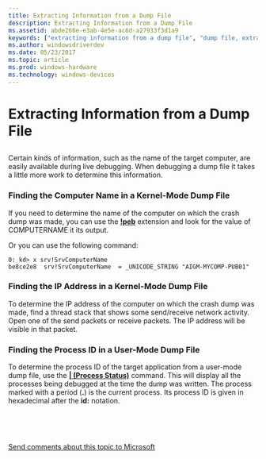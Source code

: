 ```yaml
---
title: Extracting Information from a Dump File
description: Extracting Information from a Dump File
ms.assetid: abde266e-e3ab-4e5e-ac6d-a27933f3d1a9
keywords: ["extracting information from a dump file", "dump file, extracting various information", "machine name (determining from a dump file)", "computer name (determining from a dump file)", "IP address (determining from a dump file)"]
ms.author: windowsdriverdev
ms.date: 05/23/2017
ms.topic: article
ms.prod: windows-hardware
ms.technology: windows-devices
---
```


# Extracting Information from a Dump File


## <span id="ddk_extracting_information_from_a_dump_file_dbg"></span><span id="DDK_EXTRACTING_INFORMATION_FROM_A_DUMP_FILE_DBG"></span>


Certain kinds of information, such as the name of the target computer, are easily available during live debugging. When debugging a dump file it takes a little more work to determine this information.

### <span id="finding_the_computer_name_in_a_kernel_mode_dump_file"></span><span id="FINDING_THE_COMPUTER_NAME_IN_A_KERNEL_MODE_DUMP_FILE"></span>Finding the Computer Name in a Kernel-Mode Dump File

If you need to determine the name of the computer on which the crash dump was made, you can use the [**!peb**](-peb.md) extension and look for the value of COMPUTERNAME it its output.

Or you can use the following command:

```
0: kd> x srv!SrvComputerName
be8ce2e8  srv!SrvComputerName  = _UNICODE_STRING "AIGM-MYCOMP-PUB01"
```

### <span id="finding_the_ip_address_in_a_kernel_mode_dump_file"></span><span id="FINDING_THE_IP_ADDRESS_IN_A_KERNEL_MODE_DUMP_FILE"></span>Finding the IP Address in a Kernel-Mode Dump File

To determine the IP address of the computer on which the crash dump was made, find a thread stack that shows some send/receive network activity. Open one of the send packets or receive packets. The IP address will be visible in that packet.

### <span id="finding_the_process_id_in_a_user_mode_dump_file"></span><span id="FINDING_THE_PROCESS_ID_IN_A_USER_MODE_DUMP_FILE"></span>Finding the Process ID in a User-Mode Dump File

To determine the process ID of the target application from a user-mode dump file, use the [**| (Process Status)**](---process-status-.md) command. This will display all the processes being debugged at the time the dump was written. The process marked with a period (**.**) is the current process. Its process ID is given in hexadecimal after the **id:** notation.

 

 

[Send comments about this topic to Microsoft](mailto:wsddocfb@microsoft.com?subject=Documentation%20feedback%20[debugger\debugger]:%20Extracting%20Information%20from%20a%20Dump%20File%20%20RELEASE:%20%285/15/2017%29&body=%0A%0APRIVACY%20STATEMENT%0A%0AWe%20use%20your%20feedback%20to%20improve%20the%20documentation.%20We%20don't%20use%20your%20email%20address%20for%20any%20other%20purpose,%20and%20we'll%20remove%20your%20email%20address%20from%20our%20system%20after%20the%20issue%20that%20you're%20reporting%20is%20fixed.%20While%20we're%20working%20to%20fix%20this%20issue,%20we%20might%20send%20you%20an%20email%20message%20to%20ask%20for%20more%20info.%20Later,%20we%20might%20also%20send%20you%20an%20email%20message%20to%20let%20you%20know%20that%20we've%20addressed%20your%20feedback.%0A%0AFor%20more%20info%20about%20Microsoft's%20privacy%20policy,%20see%20http://privacy.microsoft.com/default.aspx. "Send comments about this topic to Microsoft")




